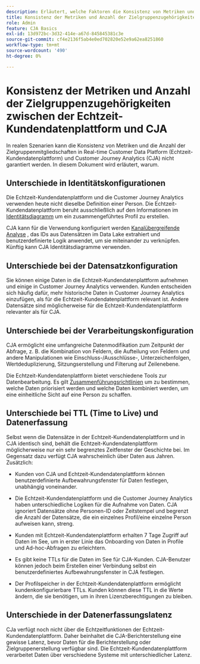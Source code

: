 ```yaml
---
description: Erläutert, welche Faktoren die Konsistenz von Metriken und die Anzahl der Zielgruppenzugehörigkeiten zwischen Real-time Customer Data Platform (Echtzeit-Kundendatenplattform) und CJA beeinflussen.
title: Konsistenz der Metriken und Anzahl der Zielgruppenzugehörigkeiten zwischen der Echtzeit-Kundendatenplattform und CJA
role: Admin
feature: CJA Basics
exl-id: 13d972bc-3d32-414e-a67d-845845381c3e
source-git-commit: cf4e2136f5ab4e0ed702820e52e9a62ea8251860
workflow-type: tm+mt
source-wordcount: '490'
ht-degree: 0%

---
```



# Konsistenz der Metriken und Anzahl der Zielgruppenzugehörigkeiten zwischen der Echtzeit-Kundendatenplattform und CJA

In realen Szenarien kann die Konsistenz von Metriken und die Anzahl der Zielgruppenmitgliedschaften in Real-time Customer Data Platform (Echtzeit-Kundendatenplattform) und Customer Journey Analytics (CJA) nicht garantiert werden. In diesem Dokument wird erläutert, warum.

## Unterschiede in Identitätskonfigurationen

Die Echtzeit-Kundendatenplattform und die Customer Journey Analytics verwenden heute nicht dieselbe Definition einer Person. Die Echtzeit-Kundendatenplattform beruht ausschließlich auf den Informationen im [Identitätsdiagramm](https://experienceleague.adobe.com/docs/platform-learn/tutorials/identities/understanding-identity-and-identity-graphs.html?lang=en) um ein zusammengeführtes Profil zu erstellen.

CJA kann für die Verwendung konfiguriert werden [Kanalübergreifende Analyse](/help/connections/cca/overview.md) , das IDs aus Datensätzen im Data Lake extrahiert und benutzerdefinierte Logik anwendet, um sie miteinander zu verknüpfen.
Künftig kann CJA Identitätsdiagramme verwenden.

## Unterschiede bei der Datensatzkonfiguration

Sie können einige Daten in die Echtzeit-Kundendatenplattform aufnehmen und einige in Customer Journey Analytics verwenden. Kunden entscheiden sich häufig dafür, mehr historische Daten in Customer Journey Analytics einzufügen, als für die Echtzeit-Kundendatenplattform relevant ist. Andere Datensätze sind möglicherweise für die Echtzeit-Kundendatenplattform relevanter als für CJA.

## Unterschiede bei der Verarbeitungskonfiguration

CJA ermöglicht eine umfangreiche Datenmodifikation zum Zeitpunkt der Abfrage, z. B. die Kombination von Feldern, die Aufteilung von Feldern und andere Manipulationen wie Einschluss-/Ausschlüsse-, Unterzeichenfolgen, Wertdeduplizierung, Sitzungserstellung und Filterung auf Zeilenebene.

Die Echtzeit-Kundendatenplattform bietet verschiedene Tools zur Datenbearbeitung. Es gilt [Zusammenführungsrichtlinien](https://experienceleague.adobe.com/docs/experience-platform/profile/merge-policies/overview.html?lang=en) um zu bestimmen, welche Daten priorisiert werden und welche Daten kombiniert werden, um eine einheitliche Sicht auf eine Person zu schaffen.

## Unterschiede bei TTL (Time to Live) und Datenerfassung

Selbst wenn die Datensätze in der Echtzeit-Kundendatenplattform und in CJA identisch sind, behält die Echtzeit-Kundendatenplattform möglicherweise nur ein sehr begrenztes Zeitfenster der Geschichte bei. Im Gegensatz dazu verfügt CJA wahrscheinlich über Daten aus Jahren. Zusätzlich:

* Kunden von CJA und Echtzeit-Kundendatenplattform können benutzerdefinierte Aufbewahrungsfenster für Daten festlegen, unabhängig voneinander.

* Die Echtzeit-Kundendatenplattform und die Customer Journey Analytics haben unterschiedliche Logiken für die Aufnahme von Daten. CJA ignoriert Datensätze ohne Personen-ID oder Zeitstempel und begrenzt die Anzahl der Datensätze, die ein einzelnes Profil/eine einzelne Person aufweisen kann, streng.

* Kunden mit Echtzeit-Kundendatenplattform erhalten 7 Tage Zugriff auf Daten im See, um in erster Linie das Onboarding von Daten in Profile und Ad-hoc-Abfragen zu erleichtern.

* Es gibt keine TTLs für die Daten im See für CJA-Kunden. CJA-Benutzer können jedoch beim Erstellen einer Verbindung selbst ein benutzerdefiniertes Aufbewahrungsfenster in CJA festlegen.

* Der Profilspeicher in der Echtzeit-Kundendatenplattform ermöglicht kundenkonfigurierbare TTLs. Kunden können diese TTL in die Werte ändern, die sie benötigen, um in ihren Lizenzberechtigungen zu bleiben.

## Unterschiede in der Datenerfassungslatenz

CJa verfügt noch nicht über die Echtzeitfunktionen der Echtzeit-Kundendatenplattform. Daher beinhaltet die CJA-Berichterstellung eine gewisse Latenz, bevor Daten für die Berichterstellung oder Zielgruppenerstellung verfügbar sind. Die Echtzeit-Kundendatenplattform verarbeitet Daten über verschiedene Systeme mit unterschiedlicher Latenz.
